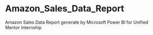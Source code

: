 # Amazon_Sales_Data_Report
Amazon Sales Data Report generate by Microsoft Power BI for Unified Mentor Internship
